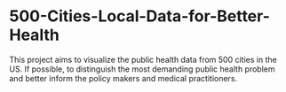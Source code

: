 # 500-Cities-Local-Data-for-Better-Health
This project aims to visualize the public health data from 500 cities in the US. If possible, to distinguish the most demanding public health problem and better inform the policy makers and medical practitioners.

